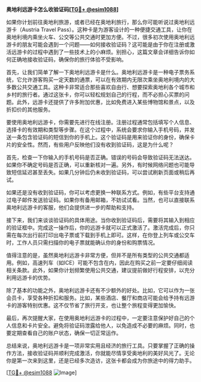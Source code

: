 **奥地利远游卡怎么收验证码[[TG💪+ @esim1088](https://t.me/s/esim1088)]**

如果你计划前往奥地利旅游，或者已经在奥地利旅行，那么你可能听说过奥地利远游卡（Austria Travel Pass）。这种卡是为游客设计的一种便捷交通工具，让你在奥地利境内乘坐火车、公交等公共交通时更加方便。不过，很多初次使用奥地利远游卡的朋友可能会遇到一个问题——如何接收验证码？这可能是由于你在注册或激活远游卡的过程中遇到了一些技术上的小麻烦。别担心，这篇文章会详细告诉你如何正确地接收验证码，确保你的旅行体验不受影响。

首先，让我们简单了解一下奥地利远游卡是什么。奥地利远游卡是一种电子票务系统，它允许游客购买一定天数的通票，可以在有效期内无限次乘坐奥地利境内的大多数公共交通工具。这种卡非常适合那些喜欢自由行、想要探索奥地利各个城市和乡村的旅行者。通过这张卡，你可以轻松规划自己的行程，而不必担心买票的问题。此外，远游卡还提供了许多附加优惠，比如免费进入某些博物馆和景点，以及折扣价的其他服务。

要使用奥地利远游卡，你需要先进行在线注册。注册过程通常包括填写个人信息、选择卡的有效期和类型等步骤。在这个过程中，系统会要求你输入手机号码，并发送一条包含验证码的短信到你的手机上。这个验证码是用来验证你的身份，确保卡片的安全性。然而，有些用户反映他们没有收到验证码，这是为什么呢？

首先，检查一下你输入的手机号码是否正确。错误的号码会导致验证码无法送达。如果你不确定号码是否正确，可以重新核对一遍。另外，有时候网络问题也可能导致短信延迟甚至丢失。如果几分钟后仍未收到验证码，可以尝试刷新页面或稍后再试。

如果还是没有收到验证码，你可以考虑更换一种联系方式。例如，有些平台支持通过电子邮件发送验证码。如果你有备用邮箱，不妨试试看。当然，也可以直接联系奥地利远游卡的客服，他们会提供进一步的帮助和支持。

接下来，我们来谈谈验证码的具体用途。当你收到验证码后，需要将其输入到相应的验证框中。完成这一操作后，你的远游卡就可以正式激活了。激活完成后，你只需在每次出行前打印出电子票或下载到手机上即可。这样，在你登上列车或公交车时，工作人员只需扫描你的电子票就能确认你的身份和购票情况。

值得注意的是，虽然奥地利远游卡非常方便，但并不是所有类型的公共交通都适用。例如，高速列车（如ICE）可能不包含在内，因此在购买之前一定要仔细阅读相关条款。此外，如果你计划频繁使用公共交通，建议提前做好行程安排，以充分利用远游卡的优势。

除了基本的功能之外，奥地利远游卡还有不少额外的好处。比如，它可以作为一张会员卡，享受各种折扣和服务。比如，某些酒店、餐厅和商店可能会给予持有远游卡的游客特别优惠。这不仅节省了旅行开支，也让整个旅程变得更加愉快。

最后，再次提醒大家，在使用奥地利远游卡的过程中，一定要注意保护好自己的个人信息和卡片安全。避免将验证码泄露给他人，以免造成不必要的麻烦。同时，也要定期查看自己的账户状态，确保一切正常运作。

总结来说，奥地利远游卡是一项非常实用且经济的旅行工具。只要掌握了正确的操作方法，接收验证码并顺利完成激活，你就能尽情享受奥地利的美好风光了。无论你是第一次来到这里，还是已经多次造访，这张卡都会成为你旅途中的得力助手。

[[TG💪+ @esim1088](https://t.me/s/esim1088) ![Image](https://i.postimg.cc/4NQfJmqS/Snipaste-2025-05-13-00-14-12.png)]